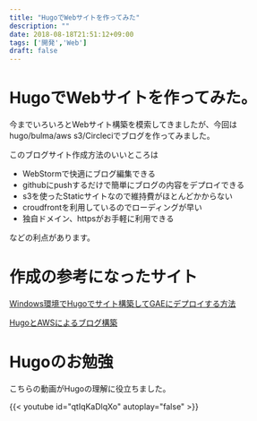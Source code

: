 ```yaml
---
title: "HugoでWebサイトを作ってみた"
description: ""
date: 2018-08-18T21:51:12+09:00
tags: ['開発','Web']
draft: false
---
```


<!--more-->

# HugoでWebサイトを作ってみた。

今までいろいろとWebサイト構築を模索してきましたが、今回はhugo/bulma/aws s3/Circleciでブログを作ってみました。

このブログサイト作成方法のいいところは

- WebStormで快適にブログ編集できる
- githubにpushするだけで簡単にブログの内容をデプロイできる
- s3を使ったStaticサイトなので維持費がほとんどかからない
- croudfrontを利用しているのでローディングが早い
- 独自ドメイン、httpsがお手軽に利用できる

などの利点があります。

# 作成の参考になったサイト

[Windows環境でHugoでサイト構築してGAEにデプロイする方法](https://negipoyoc.com/blog/how-to-make-site-by-hugo/)

[HugoとAWSによるブログ構築](https://blog.nijohando.jp/post/building-custom-domain-blog-with-hugo-aws/)

# Hugoのお勉強

こちらの動画がHugoの理解に役立ちました。

{{< youtube id="qtIqKaDlqXo" autoplay="false" >}}
